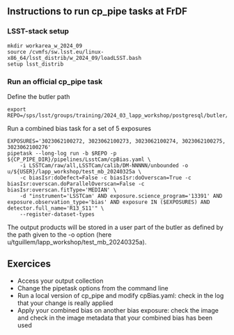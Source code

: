 ## Instructions to run cp_pipe tasks at FrDF

### LSST-stack setup
```
mkdir workarea_w_2024_09
source /cvmfs/sw.lsst.eu/linux-x86_64/lsst_distrib/w_2024_09/loadLSST.bash
setup lsst_distrib
```

### Run an official cp_pipe task
Define the butler path
```
export REPO=/sps/lsst/groups/training/2024_03_lapp_workshop/postgresql/butler/main
```
Run a combined bias task for a set of 5 exposures
```
EXPOSURES='3023062100272, 3023062100273, 3023062100274, 3023062100275, 3023062100276'
pipetask --long-log run -b $REPO -p ${CP_PIPE_DIR}/pipelines/LsstCam/cpBias.yaml \
    -i LSSTCam/raw/all,LSSTCam/calib/DM-NNNNN/unbounded -o u/${USER}/lapp_workshop/test_mb_20240325a \
    -c biasIsr:doDefect=False -c biasIsr:doOverscan=True -c biasIsr:overscan.doParallelOverscan=False -c biasIsr:overscan.fitType='MEDIAN' \
    -d "instrument='LSSTCam' AND exposure.science_program='13391' AND exposure.observation_type='bias' AND exposure IN ($EXPOSURES) AND detector.full_name='R13_S11'" \
    --register-dataset-types
```
The output products will be stored in a user part of the butler as defined by the path given to the \-o option (here u/tguillem/lapp_workshop/test_mb_20240325a).

## Exercices
- Access your output collection<br />
- Change the pipetask options from the command line<br />
- Run a local version of cp_pipe and modify cpBias.yaml: check in the log that your change is really applied<br />
- Apply your combined bias on another bias exposure: check the image and check in the image metadata that your combined bias has been used
